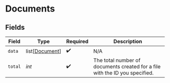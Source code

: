 # Documents


## Fields

| Field                                                                       | Type                                                                        | Required                                                                    | Description                                                                 |
| --------------------------------------------------------------------------- | --------------------------------------------------------------------------- | --------------------------------------------------------------------------- | --------------------------------------------------------------------------- |
| `data`                                                                      | list[[Document](../../models/shared/document.md)]                           | :heavy_check_mark:                                                          | N/A                                                                         |
| `total`                                                                     | *int*                                                                       | :heavy_check_mark:                                                          | The total number of documents created for a file with the ID you specified. |